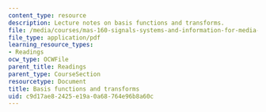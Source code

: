 ```yaml
---
content_type: resource
description: Lecture notes on basis functions and transforms.
file: /media/courses/mas-160-signals-systems-and-information-for-media-technology-fall-2007/c9d17ae82425e19a0a68764e96b8a60c_0919_basis.pdf
file_type: application/pdf
learning_resource_types:
- Readings
ocw_type: OCWFile
parent_title: Readings
parent_type: CourseSection
resourcetype: Document
title: Basis functions and transforms
uid: c9d17ae8-2425-e19a-0a68-764e96b8a60c
---
```

